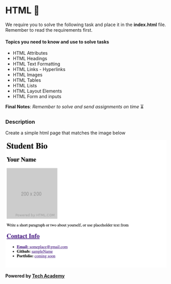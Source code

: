 # HTML  :beginner:

We require you to solve the following task and place it in the **index.html** file. Remember to read the requirements first.

#### Topics you need to know and use to solve tasks

* HTML Attributes
* HTML Headings
* HTML Text Formatting 
* HTML Links - Hyperlinks
* HTML Images
* HTML Tables
* HTML Lists
* HTML Layout Elements
* HTML Form and inputs

**Final Notes**: *Remember to solve and send assignments on time* :hourglass_flowing_sand:

### Description

Create a simple html page that matches the image below

![Image of HTML simple page](html.png)

**Powered by [Tech Academy](https://www.tech.edu.az/)**
